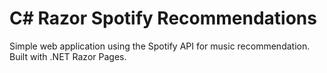 # C# Razor Spotify Recommendations
Simple web application using the Spotify API for music recommendation. Built with .NET Razor Pages.
